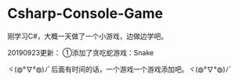 # Csharp-Console-Game
刚学习C#，大概一天做了一个小游戏，边做边学吧。

20190923更新：
①添加了贪吃蛇游戏：Snake

ヾ(◍°∇°◍)ﾉﾞ后面有时间的话，一个游戏一个游戏添加吧。ヾ(◍°∇°◍)ﾉﾞ
